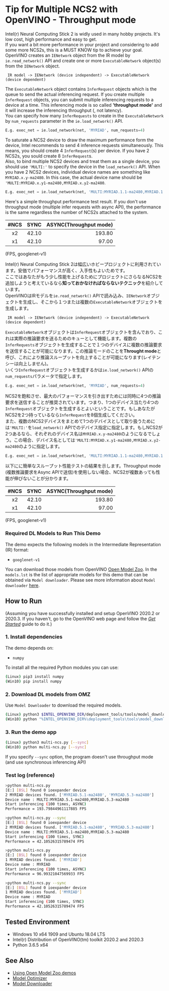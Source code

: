 # Tip for Multiple NCS2 with OpenVINO - Throughput mode
Intel(r) Neural Computing Stick 2 is widly used in many hobby projects. It's low cost, high performance and easy to get.  
If you want a bit more performance in your project and considering to add some more NCS2s, this is a MUST KNOW tip to achieve your goal.  
OpenVINO creates an `IENetwork` object from the IR model by `ie.read_network()` API and create one or more `ExecutableNetwork` object(s) from the `IENetwork` object.  
```
 IR model -> IENetwork (device independent) -> ExecutableNetwork (device dependent)
```
The `ExecutableNetwork` object contains `InferRequest` objects which is the queue to send the actual inferencing request. If you create multiple `InferRequest` objects, you can submit multiple inferencing requests to a device at a time. This inferencing mode is so called **'throughput mode'** and it will increase the inferencing throughput (, not latency).    
You can specify how many `InferRequests` to create in the `ExecutableNetwork` by `num_requests` parameter in the `ie.load_network()` API.  
```Python
E.g. exec_net = ie.load_network(net, 'MYRIAD', num_requests=4)
```
To saturate a NCS2 device to draw the maximum performance form the device, Intel recommends to send 4 inference requests simultaneously. This means, you should create 4 `InferRequest`(s) per device. If you have 2 NCS2s, you sould create 8 `InferRequest`s.  
Also, to bind multiple NCS2 devices and treat them as a single device, you should use `'MULTI:'` to specify the device in the `load_network()` API. When you have 2 NCS2 devices, individual device names are something like `MYRIAD.x.y-ma2480`. In this case, the actual device name should be `'MULTI:MYRIAD.x.y1-ma2480,MYRIAD.x.y2-ma2480`.  
```Python
E.g. exec_net = ie.load_network(net, 'MULTI:MYRIAD.1.1-ma2480,MYRIAD.1.2-ma2480', num_requests=4*2)
```

Here's a simple throughput performance test result. If you don't use throughput mode (multiple infer requests with async API), the performance is the same regardless the number of NCS2s attached to the system.

|#NCS|SYNC|ASYNC(Throughput mode)|
|:--:|--:|--:|
|x2|42.10|193.80|
|x1|42.10|97.00|

(FPS, googlenet-v1)

Intel(r) Neural Computing Stick 2は幅広いホビープロジェクトに利用されています。安価でパフォーマンスが高く、入手性もよいためです。  
ここではあなたがもう少し性能を上げるためにプロジェクトにさらなるNCS2を追加しようと考えているなら**知っておかなければならないテクニック**を紹介しています。  
OpenVINOはIRモデルを`ie.read_network()` APIで読み込み、`IENetwork`オブジェクトを生成し、そこから１つまたは複数の`ExecutableNetwork`オブジェクトを生成します。  
```
 IR model -> IENetwork (device independent) -> ExecutableNetwork (device dependent)
```
`ExecutableNetwork`オブジェクトは`InferRequest`オブジェクトを含んでおり、これは実際の推論要求を送るためのキューとして機能します。複数の`InferRequests`オブジェクトを生成することで１つのデバイスに複数の推論要求を送信することが可能になります。この推論モードのことを**Throught mode**と呼び、これにより推論スループットを向上することが可能になります(レイテンシーは向上しません)。  
いくつ`InferRequest`オブジェクトを生成するかは`ie.load_network()` APIの`num_requests`パラメータで指定します。
```Python
E.g. exec_net = ie.load_network(net, 'MYRIAD', num_requests=4)
```
NCS2を飽和させ、最大のパフォーマンスを引き出すためには同時に4つの推論要求を送信することが推奨されています。つまり、1つのデバイス当たり4つの`InferRequest`オブジェクトを生成するとよいということです。もしあなたがNCS2を2つ持っているなら`InferRequest`を8個生成してください。  
また、複数のNCS2デバイスをまとめて1つのデバイスとして取り扱うためには`'MULTI:'`を`load_network()` APIでのデバイス指定に指定します。もしNCS2が2つあるなら、それぞれのデバイス名は`MYRIAD.x.y-ma2480`のようになるでしょう。この場合、デバイス名としては`'MULTI:MYRIAD.x.y1-ma2480,MYRIAD.x.y2-ma2480`のように指定します。   
```Python
E.g. exec_net = ie.load_network(net, 'MULTI:MYRIAD.1.1-ma2480,MYRIAD.1.2-ma2480', num_requests=4*2)
```

以下にに簡単なスループット性能テストの結果を示します。Throughput mode (複数推論要求をAsync APIで送信)を使用しない場合、NCS2が複数あっても性能が伸びないことが分かります。  

|#NCS|SYNC|ASYNC(Throughput mode)|
|:--:|--:|--:|
|x2|42.10|193.80|
|x1|42.10|97.00|

(FPS, googlenet-v1)

### Required DL Models to Run This Demo

The demo expects the following models in the Intermediate Representation (IR) format:

  * `googlenet-v1`

You can download those models from OpenVINO [Open Model Zoo](https://github.com/opencv/open_model_zoo).
In the `models.lst` is the list of appropriate models for this demo that can be obtained via `Model downloader`.
Please see more information about `Model downloader` [here](../../../tools/downloader/README.md).

## How to Run

(Assuming you have successfully installed and setup OpenVINO 2020.2 or 2020.3. If you haven't, go to the OpenVINO web page and follow the [*Get Started*](https://software.intel.com/en-us/openvino-toolkit/documentation/get-started) guide to do it.)  

### 1. Install dependencies  
The demo depends on:
- `numpy`

To install all the required Python modules you can use:

``` sh
(Linux) pip3 install numpy
(Win10) pip install numpy
```

### 2. Download DL models from OMZ
Use `Model Downloader` to download the required models.
``` sh
(Linux) python3 $INTEL_OPENVINO_DIR/deployment_tools/tools/model_downloader/downloader.py --list models.lst
(Win10) python "%INTEL_OPENVINO_DIR%\deployment_tools\tools\model_downloader\downloader.py" --list models.lst
```

### 3. Run the demo app

``` sh
(Linux) python3 multi-ncs.py [--sync]
(Win10) python multi-ncs.py [--sync]
```
If you specify `--sync` option, the program doesn't use throughput mode (and use synchronous inferencing API)

### Test log (reference)
```sh
>python multi-ncs.py
[E:] [BSL] found 0 ioexpander device
2 MYRIAD devices found. ['MYRIAD.5.1-ma2480', 'MYRIAD.5.3-ma2480']
Device name : MULTI:MYRIAD.5.1-ma2480,MYRIAD.5.3-ma2480
Start inferencing (100 times, ASYNC)
Performance = 193.79844961117885 FPS

>python multi-ncs.py --sync
[E:] [BSL] found 0 ioexpander device
2 MYRIAD devices found. ['MYRIAD.5.1-ma2480', 'MYRIAD.5.3-ma2480']
Device name : MULTI:MYRIAD.5.1-ma2480,MYRIAD.5.3-ma2480
Start inferencing (100 times, SYNC)
Performance = 42.10526315789474 FPS

>python multi-ncs.py
[E:] [BSL] found 0 ioexpander device
1 MYRIAD devices found. ['MYRIAD']
Device name : MYRIAD
Start inferencing (100 times, ASYNC)
Performance = 96.99321047569933 FPS

>python multi-ncs.py --sync
[E:] [BSL] found 0 ioexpander device
1 MYRIAD devices found. ['MYRIAD']
Device name : MYRIAD
Start inferencing (100 times, SYNC)
Performance = 42.10526315789474 FPS
```
## Tested Environment  
- Windows 10 x64 1909 and Ubuntu 18.04 LTS  
- Intel(r) Distribution of OpenVINO(tm) toolkit 2020.2 and 2020.3  
- Python 3.6.5 x64  

## See Also  
* [Using Open Model Zoo demos](../../README.md)  
* [Model Optimizer](https://docs.openvinotoolkit.org/latest/_docs_MO_DG_Deep_Learning_Model_Optimizer_DevGuide.html)  
* [Model Downloader](../../../tools/downloader/README.md)  
